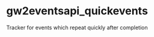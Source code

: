 gw2eventsapi_quickevents
========================

Tracker for events which repeat quickly after completion
